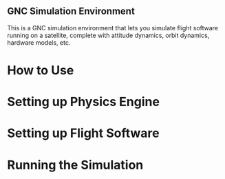 ## GNC Simulation Environment

This is a GNC simulation environment that lets you simulate flight software running on a satellite, complete with attitude dynamics, orbit dynamics, hardware models, etc.

# How to Use

# Setting up Physics Engine

# Setting up Flight Software

# Running the Simulation
